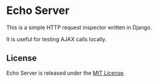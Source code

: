 # Echo Server

This is a simple HTTP request inspector written in Django.

It is useful for testing AJAX calls locally.

## License

Echo Server is released under the [MIT License](http://www.opensource.org/licenses/MIT).
